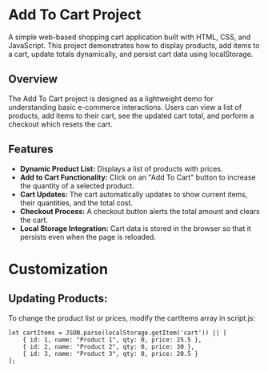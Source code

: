 # Add To Cart Project

A simple web-based shopping cart application built with HTML, CSS, and JavaScript. This project demonstrates how to display products, add items to a cart, update totals dynamically, and persist cart data using localStorage.

## Overview

The Add To Cart project is designed as a lightweight demo for understanding basic e-commerce interactions. Users can view a list of products, add items to their cart, see the updated cart total, and perform a checkout which resets the cart.

## Features

- **Dynamic Product List:** Displays a list of products with prices.
- **Add to Cart Functionality:** Click on an "Add To Cart" button to increase the quantity of a selected product.
- **Cart Updates:** The cart automatically updates to show current items, their quantities, and the total cost.
- **Checkout Process:** A checkout button alerts the total amount and clears the cart.
- **Local Storage Integration:** Cart data is stored in the browser so that it persists even when the page is reloaded.
 
# Customization

## Updating Products:
To change the product list or prices, modify the cartItems array in script.js:

    let cartItems = JSON.parse(localStorage.getItem('cart')) || [
        { id: 1, name: "Product 1", qty: 0, price: 25.5 },
        { id: 2, name: "Product 2", qty: 0, price: 30 },
        { id: 3, name: "Product 3", qty: 0, price: 20.5 }
    ];